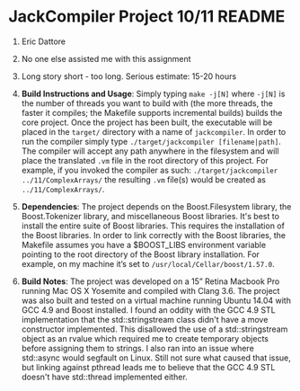 # JackCompiler Project 10/11 README

1. Eric Dattore
2. No one else assisted me with this assignment
3. Long story short - too long. Serious estimate: 15-20 hours
4. **Build Instructions and Usage**: Simply typing `make -j[N]` where `-j[N]` is the number of threads you want to build with (the more threads, the faster it compiles; the Makefile supports incremental builds) builds the core project. Once the project has been built, the executable will be placed in the `target/` directory with a name of `jackcompiler`. In order to run the compiler simply type `./target/jackcompiler [filename|path]`. The compiler will accept any path anywhere in the filesystem and will place the translated `.vm` file in the root directory of this project. For example, if you invoked the compiler as such: `./target/jackcompiler ../11/ComplexArrays/` the resulting `.vm` file(s) would be created as `../11/ComplexArrays/`.

5. **Dependencies**: The project depends on the Boost.Filesystem library, the Boost.Tokenizer library, and miscellaneous Boost libraries. It's best to install the entire suite of Boost libraries. This requires the installation of the Boost libraries. In order to link correctly with the Boost libraries, the Makefile assumes you have a $BOOST_LIBS environment variable  pointing to the root directory of the Boost library installation. For example, on my machine it’s set to `/usr/local/Cellar/boost/1.57.0`.

6. **Build Notes**: The project was developed on a 15” Retina Macbook Pro running Mac OS X Yosemite and compiled with Clang 3.6. The project was also built and tested on a virtual machine running Ubuntu 14.04 with GCC 4.9 and Boost installed. I found an oddity with the GCC 4.9 STL implementation that the std::stringstream class didn't have a move constructor implemented. This disallowed the use of a std::stringstream object as an rvalue which required me to create temporary objects before assigning them to strings. I also ran into an issue where std::async would segfault on Linux. Still not sure what caused that issue, but linking against pthread leads me to believe that the GCC 4.9 STL doesn't have std::thread implemented either.
